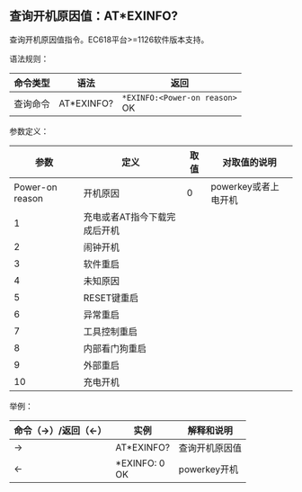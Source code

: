 ## 查询开机原因值：AT\*EXINFO?

查询开机原因值指令。EC618平台>=1126软件版本支持。

语法规则：

| 命令类型 | 语法       | 返回                               |
| -------- | ---------- | ---------------------------------- |
| 查询命令 | AT*EXINFO? | `*EXINFO:<Power-on reason>` <br>OK |

参数定义：

| 参数            | 定义                         | 取值 | 对取值的说明         |
| --------------- | ---------------------------- | ---- | -------------------- |
| Power-on reason | 开机原因                     | 0    | powerkey或者上电开机 |
| 1               | 充电或者AT指今下载完成后开机 |      |                      |
| 2               | 闹钟开机                     |      |                      |
| 3               | 软件重启                     |      |                      |
| 4               | 未知原因                     |      |                      |
| 5               | RESET键重启                  |      |                      |
| 6               | 异常重启                     |      |                      |
| 7               | 工具控制重启                 |      |                      |
| 8               | 内部看门狗重启               |      |                      |
| 9               | 外部重启                     |      |                      |
| 10              | 充电开机                     |      |                      |

 

举例：

| 命令（→）/返回（←） | 实例              | 解释和说明     |
| ------------------- | ----------------- | -------------- |
| →                   | AT*EXINFO?        | 查询开机原因值 |
| ←                   | *EXINFO: 0 <br>OK | powerkey开机   |

